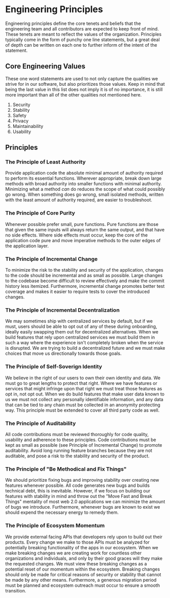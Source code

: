 # Engineering Principles
Engineering principles define the core tenets and beliefs that the engineering team and all contributors are expected to keep front of mind. These tenets are meant to reflect the values of the organization. Principles typically come in the form of punchy one line statements, but a great deal of depth can be written on each one to further inform of the intent of the statement.

## Core Engineering Values
These one word statements are used to not only capture the qualities we strive for in our software, but also prioritizes those values. Keep in mind that being the last value in this list does not imply it is of no importance, it is still more important than all of the other qualities not mentioned here. 
1. Security
2. Stability
3. Safety
4. Privacy
5. Maintainability
6. Usability


## Principles
### The Principle of Least Authority

Provide application code the absolute minimal amount of authority required to perform its essential functions. Wherever appropriate, break down large methods with broad authority into smaller functions with minimal authority. Minimizing what a method *can* do reduces the scope of what could possibly go wrong. When something does go wrong, small isolated methods, written with the least amount of authority required, are easier to troubleshoot.

### The Principle of Core Purity

Whenever possible prefer small, pure functions. Pure functions are those that given the same inputs will always return the same output, and that have no side effects. Where side effects must occur, keep the core of the application code pure and move imperative methods to the outer edges of the application layer.


### The Principle of Incremental Change

To minimize the risk to the stability and security of the application, changes to the code should be incremental and as small as possible. Large changes to the codebase become difficult to review effectively and make the commit history less itemized. Furthermore, incremental change promotes better test coverage and makes it easier to require tests to cover the introduced changes.

### The Principle of Incremental Decentralization

We may sometimes ship with centralized services by default, but if we must, users should be able to opt out of any of these during onboarding, ideally easily swapping them out for decentralized alternatives. When we build features that rely upon centralized services we must build them in such a way where the experience isn't completely broken when the service is disrupted. We are trying to build a decentralized future and we must make choices that move us directionally towards those goals.

### The Principle of Self-Soverign Identity

We believe in the right of our users to own their own identity and data. We must go to great lengths to protect that right. Where we have features or services that might infringe upon that right we must treat those features as opt in, not opt out. When we do build features that make user data known to us we must not collect any personally identifiable information, and any data that can be tied to any chain must be collected in an anonymity protecting way. This principle must be extended to cover all third party code as well.

### The Principle of Auditability

All code contributions must be reviewed thoroughly for code quality, usability and adherence to these principles. Code contributions must be kept as small as possible (see Principle of Incremental Change) to promote auditability. Avoid long running feature branches because they are not auditable, and pose a risk to the stability and security of the product.


### The Principle of "Be Methodical and Fix Things"

We should prioritize fixing bugs and improving stability over creating new features whenever possible. All code generates new bugs and builds technical debt, this is inevitable. However, if we focus on building our features with stability in mind and throw out the "Move Fast and Break Things" mentality of most web 2.0 applications we can minimize the amount of bugs we introduce. Furthermore, whenever bugs are known to exist we should expend the necessary energy to remedy them. 

### The Principle of Ecosystem Momentum

We provide external facing APIs that developers rely upon to build out their products. Every change we make to those APIs must be analyzed for potentially breaking functionality of the apps in our ecosystem. When we make breaking changes we are creating work for countless other organizations and individuals, and only by their good graces will they make the requested changes. We must view these breaking changes as a potential reset of our momentum within the ecosystem. Breaking changes should only be made for critical reasons of security or stability that cannot be made by any other means. Furthermore, a generous migration period must be planned and ecosystem outreach must occur to ensure a smooth transition.

